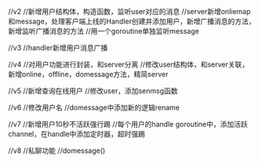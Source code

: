 //v2
//新增用户结构体，构造函数，监听user对应的消息
//server新增onliemap和message，处理客户端上线的Handler创建并添加用户，新增广播消息的方法，新增监听广播消息的方法
//用一个goroutine单独监听message


//v3
//handler新增用户消息广播

//v4
//对用户功能进行封装，和server分离
//修改user结构体，和server关联，新增online，offline，domessage方法，精简server

//v5
//新增查询在线用户
//修改user，添加senmsg函数

//v6
//修改用户名
//domessage中添加新的逻辑rename

//v7
//新增用户10秒不活跃强行踢
//每个用户的handle goroutine中，添加活跃channel，在handle中添加定时器，超时强踢

//v8
//私聊功能
//domessage()